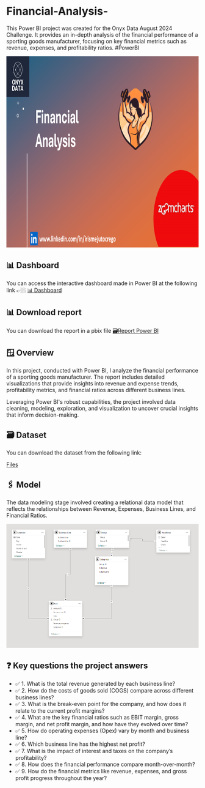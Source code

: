 # Financial-Analysis-
This Power BI project was created for the Onyx Data August 2024 Challenge. It provides an in-depth analysis of the financial performance of a sporting goods manufacturer, focusing on key financial metrics such as revenue, expenses, and profitability ratios. #PowerBI

<div align="center">
<img src="https://github.com/IrisMejuto/Financial-Analysis-/blob/main/Images/Financial%20Analysis.png" alt="Logo" width="800" height="500">
</div>

## 📊 Dashboard
You can access the interactive dashboard made in Power BI at the following link 👉🏼 [📊 Dashboard](https://app.powerbi.com/view?r=eyJrIjoiNTk5ZDE4YmQtZjQ4OC00ZmJlLTg4MDYtZjk2Yjk4MDkxNTI1IiwidCI6IjQ2NTRiNmYxLTBlNDctNDU3OS1hOGExLTAyZmU5ZDk0M2M3YiIsImMiOjl9)

## 📊 Download report
You can download the report in a pbix file [🗃️Report Power BI](https://github.com/IrisMejuto/Financial-Analysis-/blob/main/PowerBI%20File/Financial%20Analysis.pbix)

## 🪟 Overview
In this project, conducted with Power BI, I analyze the financial performance of a sporting goods manufacturer. The report includes detailed visualizations that provide insights into revenue and expense trends, profitability metrics, and financial ratios across different business lines.

Leveraging Power BI's robust capabilities, the project involved data cleaning, modeling, exploration, and visualization to uncover crucial insights that inform decision-making.

## 🗃️ Dataset
You can download the dataset from the following link:

[Files](https://github.com/IrisMejuto/Financial-Analysis-/blob/main/Dataset/DataDNA%20Dataset%20Challenge%20-%20Business%20Financial%20Dataset%20-%20August%202024.xlsx)

## 🖇️ Model
The data modeling stage involved creating a relational data model that reflects the relationships between Revenue, Expenses, Business Lines, and Financial Ratios.

![image](https://github.com/IrisMejuto/Financial-Analysis-/blob/main/Images/Model.png)

## ❓ Key questions the project answers
* ✅ 1. What is the total revenue generated by each business line?
* ✅ 2. How do the costs of goods sold (COGS) compare across different business lines?
* ✅ 3. What is the break-even point for the company, and how does it relate to the current profit margins?
* ✅ 4. What are the key financial ratios such as EBIT margin, gross margin, and net profit margin, and how have they evolved over time?
* ✅ 5. How do operating expenses (Opex) vary by month and business line?
* ✅ 6. Which business line has the highest net profit?
* ✅ 7. What is the impact of interest and taxes on the company’s profitability?
* ✅ 8. How does the financial performance compare month-over-month?
* ✅ 9. How do the financial metrics like revenue, expenses, and gross profit progress throughout the year?
